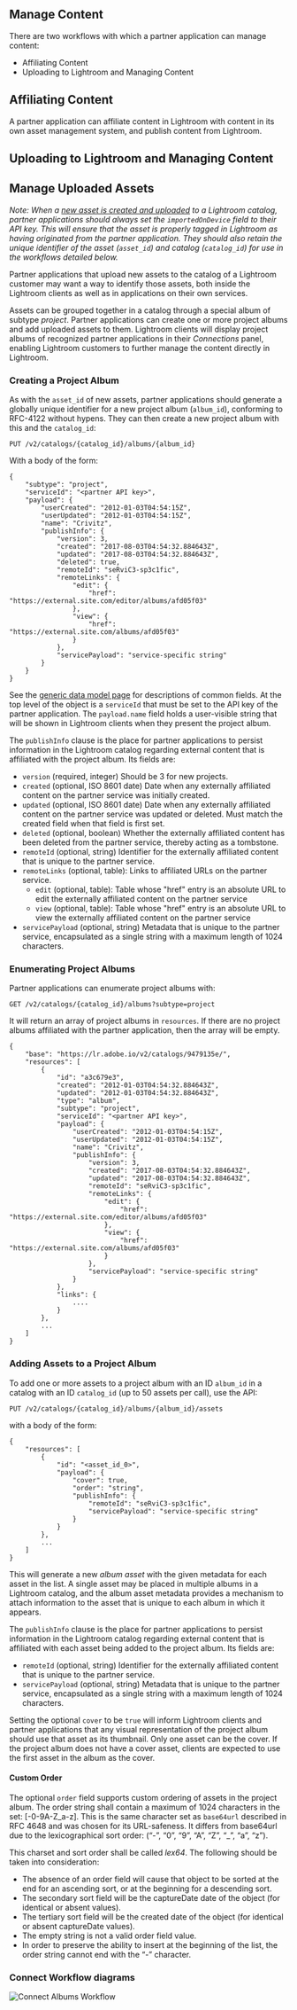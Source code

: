## Manage Content

There are two workflows with which a partner application can manage content:
* Affiliating Content
* Uploading to Lightroom and Managing Content

## Affiliating Content
A partner application can affiliate content in Lightroom with content in its own asset management system, and publish content from Lightroom.

## Uploading to Lightroom and Managing Content

## Manage Uploaded Assets

_Note: When a [new asset is created and uploaded](./upload.md) to a Lightroom catalog, partner applications should always set the `importedOnDevice` field to their API key. This will ensure that the asset is properly tagged in Lightroom as having originated from the partner application. They should also retain the unique identifier of the asset (`asset_id`) and catalog (`catalog_id`) for use in the workflows detailed below._

Partner applications that upload new assets to the catalog of a Lightroom customer may want a way to identify those assets, both inside the Lightroom clients as well as in applications on their own services.

Assets can be grouped together in a catalog through a special album of subtype _project_. Partner applications can create one or more project albums and add uploaded assets to them. Lightroom clients will display project albums of recognized partner applications in their _Connections_ panel, enabling Lightroom customers to further manage the content directly in Lightroom.

### Creating a Project Album

As with the `asset_id` of new assets, partner applications should generate a globally unique identifier for a new project album (`album_id`), conforming to RFC-4122 without hypens. They can then create a new project album with this and the `catalog_id`:

```
PUT /v2/catalogs/{catalog_id}/albums/{album_id}
```

With a body of the form:

```
{
    "subtype": "project",
    "serviceId": "<partner API key>",
    "payload": {
        "userCreated": "2012-01-03T04:54:15Z",
        "userUpdated": "2012-01-03T04:54:15Z",
        "name": "Crivitz",
        "publishInfo": {
            "version": 3,
            "created": "2017-08-03T04:54:32.884643Z",
            "updated": "2017-08-03T04:54:32.884643Z",
            "deleted": true,
            "remoteId": "seRviC3-sp3c1fic",
            "remoteLinks": {
                "edit": {
                    "href": "https://external.site.com/editor/albums/afd05f03"
                },
                "view": {
                    "href": "https://external.site.com/albums/afd05f03"
                }
            },
            "servicePayload": "service-specific string"
        }
    }
}
```

See the [generic data model page](../usage/generic.md) for descriptions of common fields. At the top level of the object is a `serviceId` that must be set to the API key of the partner application. The `payload.name` field holds a user-visible string that will be shown in Lightroom clients when they present the project album.

The `publishInfo` clause is the place for partner applications to persist information in the Lightroom catalog regarding external content that is affiliated with the project album. Its fields are:

- `version` (required, integer) Should be 3 for new projects.
- `created` (optional, ISO 8601 date) Date when any externally affiliated content on the partner service was initially created.
- `updated` (optional, ISO 8601 date) Date when any externally affiliated content on the partner service was updated or deleted. Must match the created field when that field is first set.
- `deleted` (optional, boolean) Whether the externally affiliated content has been deleted from the partner service, thereby acting as a tombstone.
- `remoteId` (optional, string) Identifier for the externally affiliated content that is unique to the partner service.
- `remoteLinks` (optional, table): Links to affiliated URLs on the partner service.
    - `edit` (optional, table): Table whose "href" entry is an absolute URL to edit the externally affiliated content on the partner service
    - `view` (optional, table): Table whose "href" entry is an absolute URL to view the externally affiliated content on the partner service
- `servicePayload` (optional, string) Metadata that is unique to the partner service, encapsulated as a single string with a maximum length of 1024 characters.

### Enumerating Project Albums

Partner applications can enumerate project albums with:

```
GET /v2/catalogs/{catalog_id}/albums?subtype=project
```

It will return an array of project albums in `resources`. If there are no project albums affiliated with the partner application, then the array will be empty.

```
{
    "base": "https://lr.adobe.io/v2/catalogs/9479135e/",
    "resources": [
        {
            "id": "a3c679e3",
            "created": "2012-01-03T04:54:32.884643Z",
            "updated": "2012-01-03T04:54:32.884643Z",
            "type": "album",
            "subtype": "project",
            "serviceId": "<partner API key>",
            "payload": {
                "userCreated": "2012-01-03T04:54:15Z",
                "userUpdated": "2012-01-03T04:54:15Z",
                "name": "Crivitz",
                "publishInfo": {
                    "version": 3,
                    "created": "2017-08-03T04:54:32.884643Z",
                    "updated": "2017-08-03T04:54:32.884643Z",
                    "remoteId": "seRviC3-sp3c1fic",
                    "remoteLinks": {
                        "edit": {
                            "href": "https://external.site.com/editor/albums/afd05f03"
                        },
                        "view": {
                            "href": "https://external.site.com/albums/afd05f03"
                        }
                    },
                    "servicePayload": "service-specific string"
                }
            },
            "links": {
                ....
            }
        },
        ...
    ]
}
```

### Adding Assets to a Project Album

To add one or more assets to a project album with an ID `album_id` in a catalog with an ID `catalog_id` (up to 50 assets per call), use the API:

```
PUT /v2/catalogs/{catalog_id}/albums/{album_id}/assets
```

with a body of the form:

```
{
    "resources": [
        {
            "id": "<asset_id_0>",
            "payload": {
                "cover": true,
                "order": "string",
                "publishInfo": {
                    "remoteId": "seRviC3-sp3c1fic",
                    "servicePayload": "service-specific string"
                }
            }
        },
        ...
    ]
}
```

This will generate a new _album asset_ with the given metadata for each asset in the list. A single asset may be placed in multiple albums in a Lightroom catalog, and the album asset metadata provides a mechanism to attach information to the asset that is unique to each album in which it appears.

The `publishInfo` clause is the place for partner applications to persist information in the Lightroom catalog regarding external content that is affiliated with each asset being added to the project album. Its fields are:

- `remoteId` (optional, string) Identifier for the externally affiliated content that is unique to the partner service.
- `servicePayload` (optional, string) Metadata that is unique to the partner service, encapsulated as a single string with a maximum length of 1024 characters.

Setting the optional `cover` to be `true` will inform Lightroom clients and partner applications that any visual representation of the project album should use that asset as its thumbnail. Only one asset can be the cover. If the project album does not have a cover asset, clients are expected to use the first asset in the album as the cover.

#### Custom Order

The optional `order` field supports custom ordering of assets in the project album. The order string shall contain a maximum of 1024 characters in the set: [-0-9A-Z_a-z]. This is the same character set as `base64url` described in RFC 4648 and was chosen for its URL-safeness. It differs from base64url due to the lexicographical sort order: (“-”, “0”, “9”, “A”, “Z”, “_”, “a”, “z”).

This charset and sort order shall be called _lex64_. The following should be taken into consideration:

- The absence of an order field will cause that object to be sorted at the end for an ascending sort, or at the beginning for a descending sort.
- The secondary sort field will be the captureDate date of the object (for identical or absent values).
- The tertiary sort field will be the created date of the object (for identical or absent captureDate values).
- The empty string is not a valid order field value.
- In order to preserve the ability to insert at the beginning of the list, the order string cannot end with the “-” character.

### Connect Workflow diagrams
![Connect Albums Workflow](../docs/images/ConnectWorkflowDiagrams.png)